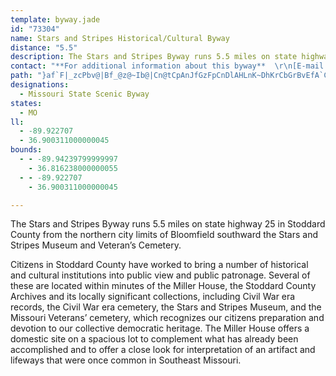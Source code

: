 ```yaml
---
template: byway.jade
id: "73304"
name: Stars and Stripes Historical/Cultural Byway
distance: "5.5"
description: The Stars and Stripes Byway runs 5.5 miles on state highway 25 in Stoddard County from the northern city limits of Bloomfield southward the Stars and Stripes Museum and Veteran’s Cemetery.
contact: "**For additional information about this byway**  \r\n[E-mail rsmayo@newwavecomm.net](mailto:rsmayo@newwavecomm.net)"
path: "}af`F|_zcPbv@|Bf_@z@~Ib@|Cn@tCpAnJfGzFpCnDlAHLnK~DhKrCbGrBvEfA`C^xAFnQDxHb@lDf@jExAxCdBto@lk@|BzApB~@lCx@|Cf@pnAnOpE^xBDrBGnc@kCnIQzj@V|`@d@zOD"
designations: 
  - Missouri State Scenic Byway
states: 
  - MO
ll: 
  - -89.922707
  - 36.900311000000045
bounds: 
  - - -89.94239799999997
    - 36.816238000000055
  - - -89.922707
    - 36.900311000000045

---
```


The Stars and Stripes Byway runs 5.5 miles on state highway 25 in Stoddard County from the northern city limits of Bloomfield southward the Stars and Stripes Museum and Veteran’s Cemetery.   

Citizens in Stoddard County have worked to bring a number of historical and cultural institutions into public view and public patronage.  Several of these are located within minutes of the Miller House, the Stoddard County Archives and its locally significant collections, including Civil War era records, the Civil War era cemetery, the Stars and Stripes Museum, and the Missouri Veterans’ cemetery, which recognizes our citizens preparation and devotion to our collective democratic heritage.  The Miller House offers a domestic site on a spacious lot to complement what has already been accomplished and to offer a close look for interpretation of an artifact and lifeways that were once common in Southeast Missouri.
